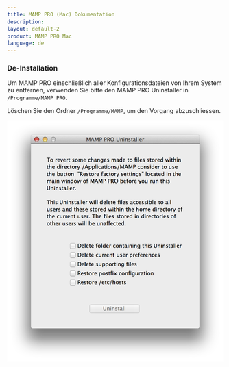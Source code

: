```yaml
---
title: MAMP PRO (Mac) Dokumentation
description: 
layout: default-2
product: MAMP PRO Mac
language: de
---
```


### De-Installation

Um MAMP PRO einschließlich aller Konfigurationsdateien von Ihrem System zu entfernen, verwenden Sie bitte den MAMP PRO Uninstaller in `/Programme/MAMP PRO`.

Löschen Sie den Ordner `/Programme/MAMP`, um den Vorgang abzuschliessen.

![MAMP](Uninstaller.png)

